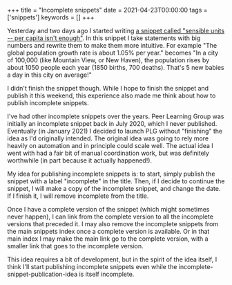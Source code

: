 +++
title = "Incomplete snippets"
date = 2021-04-23T00:00:00
tags = ['snippets']
keywords = []
+++

Yesterday and two days ago I started writing [a snippet called "sensible units -- per capita isn't enough"](/snippets/2021-04-22-sensible-units). In this snippet I take statements with big numbers and rewrite them to make them more intuitive. For example "The global population growth rate is about 1.05% per year." becomes "In a city of 100,000 (like Mountain View, or New Haven), the population rises by about 1050 people each year (1850 births, 700 deaths). That's 5 new babies a day in this city on average!"

I didn't finish the snippet though. While I hope to finish the snippet and publish it this weekend, this experience also made me think about how to publish incomplete snippets.

I've had other incomplete snippets over the years. Peer Learning Group was initially an incomplete snippet back in July 2020, which I never published. Eventually (in January 2021) I decided to launch PLG without "finishing" the idea as I'd originally intended. The original idea was going to rely more heavily on automation and in principle could scale well. The actual idea I went with had a fair bit of manual coordination work, but was definitely worthwhile (in part because it actually happened!).

My idea for publishing incomplete snippets is: to start, simply publish the snippet with a label "incomplete" in the title. Then, if I decide to continue the snippet, I will make a copy of the incomplete snippet, and change the date. If I finish it, I will remove incomplete from the title.

Once I have a complete version of the snippet (which might sometimes never happen), I can link from the complete version to all the incomplete versions that preceded it. I may also remove the incomplete snippets from the main snippets index once a complete version is available. Or in that main index I may make the main link go to the complete version, with a smaller link that goes to the incomplete version.

This idea requires a bit of development, but in the spirit of the idea itself, I think I'll start publishing incomplete snippets even while the incomplete-snippet-publication-idea is itself incomplete.

